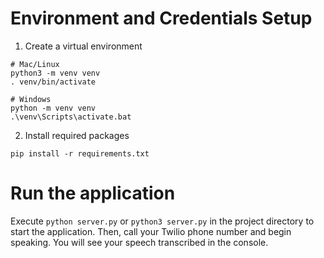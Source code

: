 # Environment and Credentials Setup

1. Create a virtual environment

```shell
# Mac/Linux
python3 -m venv venv
. venv/bin/activate

# Windows
python -m venv venv
.\venv\Scripts\activate.bat
```

2. Install required packages

```shell
pip install -r requirements.txt
```

# Run the application

Execute `python server.py` or `python3 server.py` in the project directory to start the application. Then, call your Twilio phone number and begin speaking. You will see your speech transcribed in the console.
